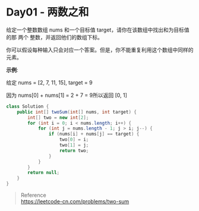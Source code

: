 # Day01 - 两数之和

给定一个整数数组 nums 和一个目标值 target，请你在该数组中找出和为目标值的那 两个 整数，并返回他们的数组下标。

你可以假设每种输入只会对应一个答案。但是，你不能重复利用这个数组中同样的元素。

**示例**:

给定 nums = [2, 7, 11, 15], target = 9

因为 nums[0] + nums[1] = 2 + 7 = 9所以返回 [0, 1]

```java
class Solution {
    public int[] twoSum(int[] nums, int target) {
        int[] two = new int[2];
        for (int i = 0; i < nums.length; i++) {
            for (int j = nums.length - 1; j > i; j--) {
                if (nums[i] + nums[j] == target) {
                    two[0] = i;
                    two[1] = j;
                    return two;
                }
            }
        }
        return null;
    }
}
```

> Reference  
> https://leetcode-cn.com/problems/two-sum

